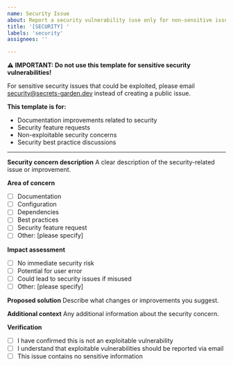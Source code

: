 ```yaml
---
name: Security Issue
about: Report a security vulnerability (use only for non-sensitive issues)
title: '[SECURITY] '
labels: 'security'
assignees: ''

---
```


**⚠️ IMPORTANT: Do not use this template for sensitive security vulnerabilities!**

For sensitive security issues that could be exploited, please email security@secrets-garden.dev instead of creating a public issue.

**This template is for:**
- Documentation improvements related to security
- Security feature requests
- Non-exploitable security concerns
- Security best practice discussions

---

**Security concern description**
A clear description of the security-related issue or improvement.

**Area of concern**
- [ ] Documentation
- [ ] Configuration
- [ ] Dependencies
- [ ] Best practices
- [ ] Security feature request
- [ ] Other: [please specify]

**Impact assessment**
- [ ] No immediate security risk
- [ ] Potential for user error
- [ ] Could lead to security issues if misused
- [ ] Other: [please specify]

**Proposed solution**
Describe what changes or improvements you suggest.

**Additional context**
Any additional information about the security concern.

**Verification**
- [ ] I have confirmed this is not an exploitable vulnerability
- [ ] I understand that exploitable vulnerabilities should be reported via email
- [ ] This issue contains no sensitive information